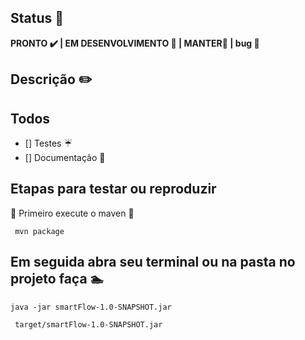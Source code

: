 ## Status :telescope:
**PRONTO :heavy_check_mark: | EM DESENVOLVIMENTO :hammer: | MANTER:pushpin: | bug :bug:**

## Descrição :pencil2:


## Todos
- [] Testes :umbrella:
- [] Documentação :page_with_curl:

## Etapas para testar ou reproduzir 

:hammer: Primeiro execute o maven :hammer:
 
```
 mvn package
```
## Em seguida abra seu terminal ou na pasta no projeto faça :swimmer:

```
java -jar smartFlow-1.0-SNAPSHOT.jar
```

```
 target/smartFlow-1.0-SNAPSHOT.jar
```